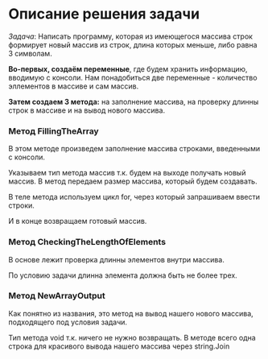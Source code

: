 # Описание решения задачи
_Задача_: Написать программу, которая из имеющегося массива строк формирует новый массив из строк, длина которых меньше, либо равна 3 символам.

**Во-первых, создаём переменные**, где будем хранить информацию, вводимую с консоли.
Нам понадобиться две переменные - количество эллементов в массиве и сам массив.

**Затем создаем 3 метода:** на заполнение массива, на проверку длинны строк в массиве и на вывод нового массива.

### Метод FillingTheArray
В этом методе произведем заполнение массива строками, введенными с консоли.

Указываем тип метода массив т.к. будем на выходе получать новый массив. В метод передаем размер массива, который будем создавать.

В теле метода используем цикл for, через который запрашиваем ввести строки.

И в конце возвращаем готовый массив.


### Метод CheckingTheLengthOfElements
В основе лежит проверка длинны элементов внутри массива.

По условию задачи длинна элемента должна быть не более трех.

### Метод NewArrayOutput
Как понятно из названия, это метод на вывод нашего нового массива, подходящего под условия задачи.

Тип метода void т.к. ничего не нужно возвращать. В методе всего одна строка для красивого вывода нашего массива через string.Join
